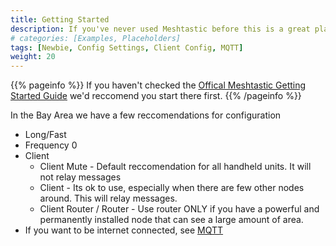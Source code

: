 ```yaml
---
title: Getting Started
description: If you've never used Meshtastic before this is a great place to start
# categories: [Examples, Placeholders]
tags: [Newbie, Config Settings, Client Config, MQTT]
weight: 20
---
```


{{% pageinfo %}}
If you haven't checked the [Offical Meshtastic Getting Started Guide](https://meshtastic.org/docs/getting-started/) we'd reccomend you start there first.
{{% /pageinfo %}}

In the Bay Area we have a few reccomendations for configuration

* Long/Fast
* Frequency 0
* Client
    * Client Mute - Default reccomendation for all handheld units. It will not relay messages
    * Client - Its ok to use, especially when there are few other nodes around. This will relay messages.
    * Client Router / Router - Use router ONLY if you have a powerful and permanently installed node that can see a large amount of area.
* If you want to be internet connected, see [MQTT](MQTT)